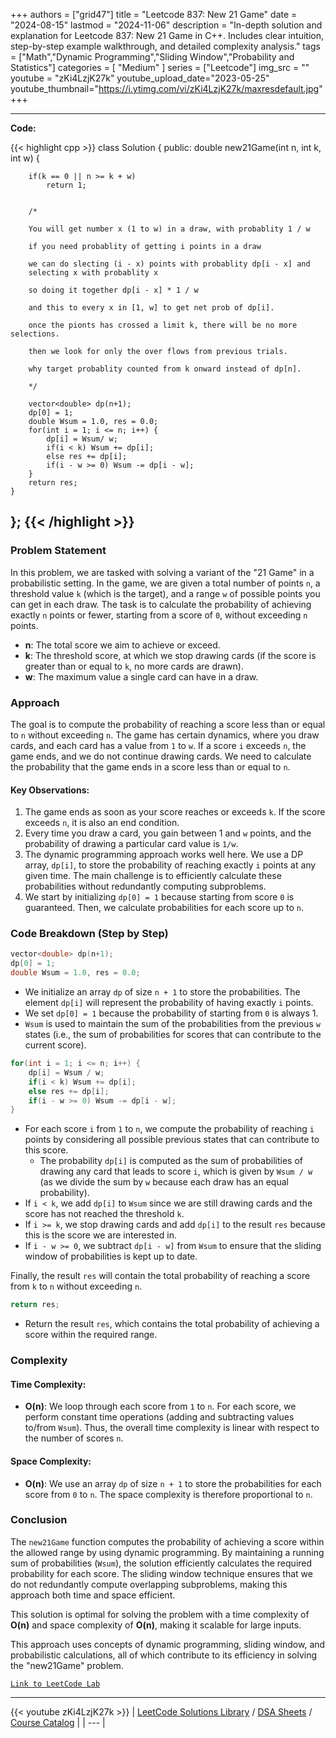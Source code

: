 
+++
authors = ["grid47"]
title = "Leetcode 837: New 21 Game"
date = "2024-08-15"
lastmod = "2024-11-06"
description = "In-depth solution and explanation for Leetcode 837: New 21 Game in C++. Includes clear intuition, step-by-step example walkthrough, and detailed complexity analysis."
tags = ["Math","Dynamic Programming","Sliding Window","Probability and Statistics"]
categories = [
    "Medium"
]
series = ["Leetcode"]
img_src = ""
youtube = "zKi4LzjK27k"
youtube_upload_date="2023-05-25"
youtube_thumbnail="https://i.ytimg.com/vi/zKi4LzjK27k/maxresdefault.jpg"
+++



---
**Code:**

{{< highlight cpp >}}
class Solution {
public:
    double new21Game(int n, int k, int w) {
        

        if(k == 0 || n >= k + w)
            return 1;

        
        /*
        
        You will get number x (1 to w) in a draw, with probablity 1 / w
        
        if you need probablity of getting i points in a draw
        
        we can do slecting (i - x) points with probablity dp[i - x] and
        selecting x with probablity x
        
        so doing it together dp[i - x] * 1 / w
        
        and this to every x in [1, w] to get net prob of dp[i].
        
        once the pionts has crossed a limit k, there will be no more selections.
        
        then we look for only the over flows from previous trials.

        why target probablity counted from k onward instead of dp[n].

        */        
        
        vector<double> dp(n+1);
        dp[0] = 1;
        double Wsum = 1.0, res = 0.0;
        for(int i = 1; i <= n; i++) {
            dp[i] = Wsum/ w;
            if(i < k) Wsum += dp[i];
            else res += dp[i];
            if(i - w >= 0) Wsum -= dp[i - w];
        }
        return res;
    }
};
{{< /highlight >}}
---

### Problem Statement

In this problem, we are tasked with solving a variant of the "21 Game" in a probabilistic setting. In the game, we are given a total number of points `n`, a threshold value `k` (which is the target), and a range `w` of possible points you can get in each draw. The task is to calculate the probability of achieving exactly `n` points or fewer, starting from a score of `0`, without exceeding `n` points.

- **n**: The total score we aim to achieve or exceed.
- **k**: The threshold score, at which we stop drawing cards (if the score is greater than or equal to `k`, no more cards are drawn).
- **w**: The maximum value a single card can have in a draw.

### Approach

The goal is to compute the probability of reaching a score less than or equal to `n` without exceeding `n`. The game has certain dynamics, where you draw cards, and each card has a value from `1` to `w`. If a score `i` exceeds `n`, the game ends, and we do not continue drawing cards. We need to calculate the probability that the game ends in a score less than or equal to `n`.

#### Key Observations:

1. The game ends as soon as your score reaches or exceeds `k`. If the score exceeds `n`, it is also an end condition.
2. Every time you draw a card, you gain between 1 and `w` points, and the probability of drawing a particular card value is `1/w`.
3. The dynamic programming approach works well here. We use a DP array, `dp[i]`, to store the probability of reaching exactly `i` points at any given time. The main challenge is to efficiently calculate these probabilities without redundantly computing subproblems.
4. We start by initializing `dp[0] = 1` because starting from score `0` is guaranteed. Then, we calculate probabilities for each score up to `n`.

### Code Breakdown (Step by Step)

```cpp
vector<double> dp(n+1);
dp[0] = 1;
double Wsum = 1.0, res = 0.0;
```
- We initialize an array `dp` of size `n + 1` to store the probabilities. The element `dp[i]` will represent the probability of having exactly `i` points.
- We set `dp[0] = 1` because the probability of starting from `0` is always 1.
- `Wsum` is used to maintain the sum of the probabilities from the previous `w` states (i.e., the sum of probabilities for scores that can contribute to the current score).

```cpp
for(int i = 1; i <= n; i++) {
    dp[i] = Wsum / w;
    if(i < k) Wsum += dp[i];
    else res += dp[i];
    if(i - w >= 0) Wsum -= dp[i - w];
}
```
- For each score `i` from `1` to `n`, we compute the probability of reaching `i` points by considering all possible previous states that can contribute to this score.
  - The probability `dp[i]` is computed as the sum of probabilities of drawing any card that leads to score `i`, which is given by `Wsum / w` (as we divide the sum by `w` because each draw has an equal probability).
- If `i < k`, we add `dp[i]` to `Wsum` since we are still drawing cards and the score has not reached the threshold `k`.
- If `i >= k`, we stop drawing cards and add `dp[i]` to the result `res` because this is the score we are interested in.
- If `i - w >= 0`, we subtract `dp[i - w]` from `Wsum` to ensure that the sliding window of probabilities is kept up to date.

Finally, the result `res` will contain the total probability of reaching a score from `k` to `n` without exceeding `n`.

```cpp
return res;
```
- Return the result `res`, which contains the total probability of achieving a score within the required range.

### Complexity

#### Time Complexity:

- **O(n)**: We loop through each score from `1` to `n`. For each score, we perform constant time operations (adding and subtracting values to/from `Wsum`). Thus, the overall time complexity is linear with respect to the number of scores `n`.

#### Space Complexity:

- **O(n)**: We use an array `dp` of size `n + 1` to store the probabilities for each score from `0` to `n`. The space complexity is therefore proportional to `n`.

### Conclusion

The `new21Game` function computes the probability of achieving a score within the allowed range by using dynamic programming. By maintaining a running sum of probabilities (`Wsum`), the solution efficiently calculates the required probability for each score. The sliding window technique ensures that we do not redundantly compute overlapping subproblems, making this approach both time and space efficient.

This solution is optimal for solving the problem with a time complexity of **O(n)** and space complexity of **O(n)**, making it scalable for large inputs.

This approach uses concepts of dynamic programming, sliding window, and probabilistic calculations, all of which contribute to its efficiency in solving the "new21Game" problem.

[`Link to LeetCode Lab`](https://leetcode.com/problems/new-21-game/description/)

---
{{< youtube zKi4LzjK27k >}}
| [LeetCode Solutions Library](https://grid47.xyz/leetcode/) / [DSA Sheets](https://grid47.xyz/sheets/) / [Course Catalog](https://grid47.xyz/courses/) |
| --- |
